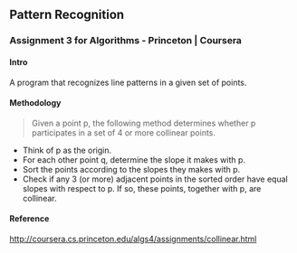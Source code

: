 ## Pattern Recognition
### Assignment 3 for Algorithms - Princeton | Coursera

#### Intro
A program that recognizes line patterns in a given set of points.

#### Methodology
> Given a point p, the following method determines whether p participates in a set of 4 or more collinear points.
* Think of p as the origin.
* For each other point q, determine the slope it makes with p.
* Sort the points according to the slopes they makes with p.
* Check if any 3 (or more) adjacent points in the sorted order have equal slopes with respect to p. If so, these points, together with p, are collinear.

#### Reference

http://coursera.cs.princeton.edu/algs4/assignments/collinear.html
